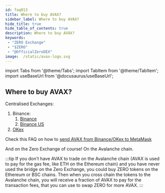 ```yaml
---
id: faq013
title: Where to buy AVAX?
sidebar_label: Where to buy AVAX?
hide_title: true
hide_table_of_contents: true
description: Where to buy AVAX?
keywords:
 - "ZERO Exchange"
 - "$ZERO"
 - "@OfficialZeroDEX"
image:  /static/avax-logo.svg
---
```


import Tabs from '@theme/Tabs';
import TabItem from '@theme/TabItem';
import useBaseUrl from '@docusaurus/useBaseUrl';

## Where to buy AVAX?

Centralised Exchanges:
1. Binance:
	1. [Binance](https://www.binance.com/en)
	1. [Binance US](https://www.binance.us/en/home)
1. [OKex](https://www.okex.com/)

Check this FAQ on how to [send AVAX from Binance/OKex to MetaMask](faq016.md)

And on the Zero Exchange of course! On the Avalanche chain.

:::tip
If you don't have AVAX to trade on the Avalanche chain (AVAX is used to pay for the gas fee, like ETH on the Ethereum chain) and you have never used the bridge on the Zero Exchange, you could buy ZERO tokens on the Ethereum or BSC chains. Then when you cross chain the tokens to the Avalanche chain, you will receive a fraction of AVAX to pay for the transaction fees, that you can use to swap ZERO for more AVAX. 
:::

